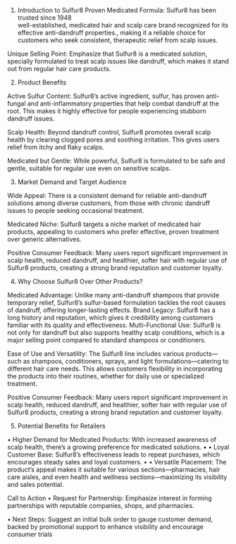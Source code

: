 1. Introduction to Sulfur8
Proven Medicated Formula: Sulfur8 has been trusted since 1948  
well-established, medicated hair and scalp care brand recognized for its effective anti-dandruff properties., making it a reliable choice for customers who seek consistent, therapeutic relief from scalp issues.

Unique Selling Point: Emphasize that Sulfur8 is a medicated solution, specially formulated to treat scalp issues like dandruff, which makes it stand out from regular hair care products.

 2. Product Benefits

Active Sulfur Content: Sulfur8’s active ingredient, sulfur, has proven anti-fungal and anti-inflammatory properties that help combat dandruff at the root. This makes it highly effective for people experiencing stubborn dandruff issues.

Scalp Health: Beyond dandruff control, Sulfur8 promotes overall scalp health by clearing clogged pores and soothing irritation. This gives users relief from itchy and flaky scalps.

Medicated but Gentle: While powerful, Sulfur8 is formulated to be safe and gentle, suitable for regular use even on sensitive scalps.

3. Market Demand and Target Audience

Wide Appeal: There is a consistent demand for reliable anti-dandruff solutions among diverse customers, from those with chronic dandruff issues to people seeking occasional treatment.

Medicated Niche: Sulfur8 targets a niche market of medicated hair products, appealing to customers who prefer effective, proven treatment over generic alternatives.

Positive Consumer Feedback: Many users report significant improvement in scalp health, reduced dandruff, and healthier, softer hair with regular use of Sulfur8 products, creating a strong brand reputation and customer loyalty.

4. Why Choose Sulfur8 Over Other Products?

Medicated Advantage: Unlike many anti-dandruff shampoos that provide temporary relief, Sulfur8’s sulfur-based formulation tackles the root causes of dandruff, offering longer-lasting effects.
Brand Legacy: Sulfur8 has a long history and reputation, which gives it credibility among customers familiar with its quality and effectiveness.
Multi-Functional Use: Sulfur8 is not only for dandruff but also supports healthy scalp conditions, which is a major selling point compared to standard shampoos or conditioners.

Ease of Use and Versatility: The Sulfur8 line includes various products—such as shampoos, conditioners, sprays, and light formulations—catering to different hair care needs. This allows customers flexibility in incorporating the products into their routines, whether for daily use or specialized treatment.

Positive Consumer Feedback: Many users report significant improvement in scalp health, reduced dandruff, and healthier, softer hair with regular use of Sulfur8 products, creating a strong brand reputation and customer loyalty.

 5. Potential Benefits for Retailers


 • Higher Demand for Medicated Products: With increased awareness of scalp health, there’s a growing preference for medicated solutions.
 • 
 • Loyal Customer Base: Sulfur8’s effectiveness leads to repeat purchases, which encourages steady sales and loyal customers.
 • 
 • Versatile Placement: The product’s appeal makes it suitable for various sections—pharmacies, hair care aisles, and even health and wellness sections—maximizing its visibility and sales potential.

 Call to Action
 • Request for Partnership: Emphasize interest in forming partnerships with reputable companies, shops, and pharmacies.

 • Next Steps: Suggest an initial bulk order to gauge customer demand, backed by promotional support to enhance visibility and encourage consumer trials
